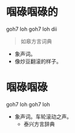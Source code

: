 # 啯碌啯碌的
goh7 loh goh7 loh dii
> 如皋方言词典
- 象声词。
- 像炒豆翻滚的样子。

# 啯碌啯碌
goh7 loh goh7 loh
+ 象声词。车轮滚动之声。
  * 泰兴方言辞典
<!--
泰兴方言辞典“轱辘轱辘”
-->
